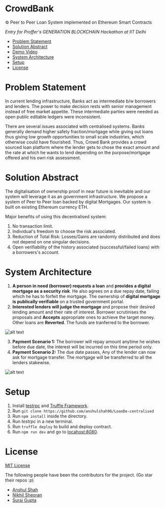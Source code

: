 CrowdBank
=========================
⚙️ Peer to Peer Loan System implemented on Ethereum Smart Contracts

_Entry for Proffer's GENERATION BLOCKCHAIN Hackathon at IIT Delhi_

  * [Problem Statement](#problem-statement)
  * [Solution Abstract](#solution-abstract)
  * [Demo Video](https://www.youtube.com/watch?v=2gzZemUs150)
  * [System Architecture](#system-architecture)
  * [Setup](#setup)
  * [License](#license)

Problem Statement
==================

In current lending infrastructure, Banks act as intermediate b/w borrowers and lenders. The power to make decision rests with senior management instead of free market appetite. These intermediate parties were needed as open public editable ledgers were inconsistent.

There are several issues associated with centralised systems. Banks generally demand higher safety fraction/mortgage while giving out loans thus giving low growth opportunities to small scale industries, which otherwise could have flourished. Thus, Crowd Bank provides a crowd sourced loan platform where the lender gets to chose the exact amount and the rate at which he wants to lend depending on the purpose/mortgage offered and his own risk assessment. 

Solution Abstract
=====================

The digitalisation of ownership proof in near future is inevitable and our system will leverage it as an government infrastructure. We propose a system of Peer to Peer loan backed by digital Mortgages. Our system is built on existing Ethereum currency ETH. 

Major benefits of using this decentralised system:
1. No transaction limit.
2. Individual's freedom to choose the risk associated.
3. Reduction of Total Risk: Losses/Gains are randomly distributed and does not depend on one singular decisions.
4. Open verifiability of the history associated (successful/failed loans) with a borrowers's account.


System Architecture
===========================

1. **A person in need (borrower) requests a loan** and **provides a digital mortgage as a security risk**. He also agrees on a due repay date, failing which he has to forfeit the mortgage. 
The ownership of **digital mortgage is publically verifiable** on a trusted government portal.
2. **Interested lenders will judge the mortgage** and propose their desired lending amount and their rate of interest. 
Borrower scrutinises the proposals and **Accepts** appropriate ones to achieve the target money. Other loans are **Reverted**. The funds are tranferred to the borrower.

![alt text](https://lh4.googleusercontent.com/oonjo_IALmIaF4nlc5O1Xyw0gAE8-EhjmQC8yM8v2CsdujjyPCzBr6cn6QwG8wc15kdKtdxGAzdBIQptuKVxbPUqcUNRq6tMmCkZPqd2NvK2yvZ_tUNotFe7lgEvFtMkzRm5Uppm "")

3. **Payment Scenario 1:** The borrower will repay amount anytime he wishes before due date, the interest will be incurred on this time period only.
4. **Payment Scenario 2:**  The due date passes, Any of the lender can now ask for mortgage transfer. The mortgage will be transferred to all the lenders stakewise.

![alt text](https://lh4.googleusercontent.com/vUDc-Sa8psKmRGXyoGeq1F22_f20VpIOlBSqJ6upDfQKpJZhEl2C9sCrLJ3yvhtQN2URLva3yAgh4xNLPTe2MceL5jyPlWPqBDtQdlTK8ePJGRoZPN79dlXxu5n2By6Mk5a1uDrk "Logo Title Text 1")

Setup
========
1. Install [testrpc]() and [Truffle Framework]().
2. Run ```git clone https://github.com/anshulshah96/LoanDe-centralised```
3. Run ```npm install``` inside the directory.
4. Run _testrpc_ in a new terminal.
5. Run ```truffle deploy``` to build and deploy contract.
6. Run ```npm run dev``` and go to [locahost:8080](http://localhost:8080).

License
===========

[MIT License](https://anshul.mit-license.org/)

The following people have been the contributors for the project. (Go star their repos :p)
 * [Anshul Shah](https://github.com/anshulshah96) 
 * [Nikhil Sheoran](https://github.com/nikhil96sher)
 * [Suraj Gupta](https://github.com/surajgupta97)

